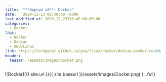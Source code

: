```yaml
---
title:  "**Xupnpd v2**: Docker"
date:   2020-12-23 08:30:00 -0300
last_modified_at: 2020-12-23T16:45:00-05:00
categories:
  - Docker
tags:
  - Docker
  - Debian
  - GNU/Linux
link: https://lordpedal.github.io/gnu/linux/docker/debian-docker-ce/#docker-xupnpd-v2
header:
  teaser: /assets/images/Docker.png
---
```


![Docker]({{ site.url }}{{ site.baseurl }}/assets/images/Docker.png)
{: .full}

